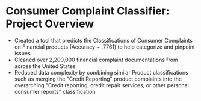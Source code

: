 # Consumer Complaint Classifier: Project Overview
*   Created a tool that predicts the Classifications of Consumer Complaints on Financial products (Accuracy ~ .7761) to help categorize and pinpoint issues
*   Cleaned over 2,200,000 financial complaint documentations from across the United States
*   Reduced data complexity by combining similar Product classifications such as merging the "Credit Reporting" product complaints into the overarching "Credit reporting, credit repair services, or other personal consumer reports" classification
